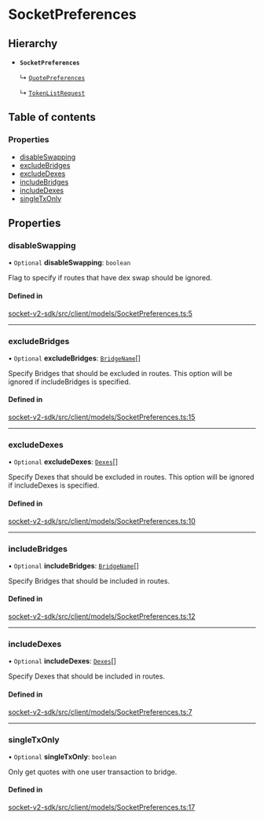 # SocketPreferences

## Hierarchy

- **`SocketPreferences`**

  ↳ [`QuotePreferences`](QuotePreferences.md)

  ↳ [`TokenListRequest`](TokenListRequest.md)

## Table of contents

### Properties

- [disableSwapping](SocketPreferences.md#disableswapping)
- [excludeBridges](SocketPreferences.md#excludebridges)
- [excludeDexes](SocketPreferences.md#excludedexes)
- [includeBridges](SocketPreferences.md#includebridges)
- [includeDexes](SocketPreferences.md#includedexes)
- [singleTxOnly](SocketPreferences.md#singletxonly)

## Properties

### disableSwapping

• `Optional` **disableSwapping**: `boolean`

Flag to specify if routes that have dex swap should be ignored.

#### Defined in

[socket-v2-sdk/src/client/models/SocketPreferences.ts:5](https://github.com/rugamoto/socket-v2-sdk/blob/91d9fe3/src/client/models/SocketPreferences.ts#L5)

---

### excludeBridges

• `Optional` **excludeBridges**: [`BridgeName`](../enums/BridgeName.md)[]

Specify Bridges that should be excluded in routes.
This option will be ignored if includeBridges is specified.

#### Defined in

[socket-v2-sdk/src/client/models/SocketPreferences.ts:15](https://github.com/rugamoto/socket-v2-sdk/blob/91d9fe3/src/client/models/SocketPreferences.ts#L15)

---

### excludeDexes

• `Optional` **excludeDexes**: [`Dexes`](../types.md#dexes)[]

Specify Dexes that should be excluded in routes.
This option will be ignored if includeDexes is specified.

#### Defined in

[socket-v2-sdk/src/client/models/SocketPreferences.ts:10](https://github.com/rugamoto/socket-v2-sdk/blob/91d9fe3/src/client/models/SocketPreferences.ts#L10)

---

### includeBridges

• `Optional` **includeBridges**: [`BridgeName`](../enums/BridgeName.md)[]

Specify Bridges that should be included in routes.

#### Defined in

[socket-v2-sdk/src/client/models/SocketPreferences.ts:12](https://github.com/rugamoto/socket-v2-sdk/blob/91d9fe3/src/client/models/SocketPreferences.ts#L12)

---

### includeDexes

• `Optional` **includeDexes**: [`Dexes`](../types.md#dexes)[]

Specify Dexes that should be included in routes.

#### Defined in

[socket-v2-sdk/src/client/models/SocketPreferences.ts:7](https://github.com/rugamoto/socket-v2-sdk/blob/91d9fe3/src/client/models/SocketPreferences.ts#L7)

---

### singleTxOnly

• `Optional` **singleTxOnly**: `boolean`

Only get quotes with one user transaction to bridge.

#### Defined in

[socket-v2-sdk/src/client/models/SocketPreferences.ts:17](https://github.com/rugamoto/socket-v2-sdk/blob/91d9fe3/src/client/models/SocketPreferences.ts#L17)
